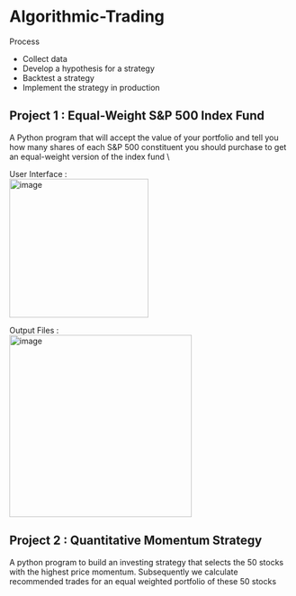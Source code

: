 # Algorithmic-Trading

Process
- Collect data 
- Develop a hypothesis for a strategy 
- Backtest a strategy 
- Implement the strategy in production

## Project 1 : Equal-Weight S&P 500 Index Fund
A Python program that will accept the value of your portfolio and tell you how many shares of each S&P 500 constituent you should purchase to get an equal-weight version of the index fund \

User Interface : \
<img width="247" alt="image" src="https://user-images.githubusercontent.com/88569855/160932990-306812c9-0768-4563-916b-ba46ed0d5979.png"> 


Output Files : \
<img width="324" alt="image" src="https://user-images.githubusercontent.com/88569855/160933401-299d7dc1-e655-408f-b9ed-6fab97521701.png">



## Project 2 : Quantitative Momentum Strategy
A python program to build an investing strategy that selects the 50 stocks with the highest price momentum. Subsequently we calculate recommended trades for an equal weighted portfolio of these 50 stocks